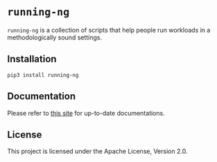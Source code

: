 # `running-ng`
`running-ng` is a collection of scripts that help people run workloads in a methodologically sound settings.

## Installation
`pip3 install running-ng`

## Documentation
Please refer to [this site](https://anupli.github.io/running-ng/) for up-to-date documentations.

## License
This project is licensed under the Apache License, Version 2.0.
